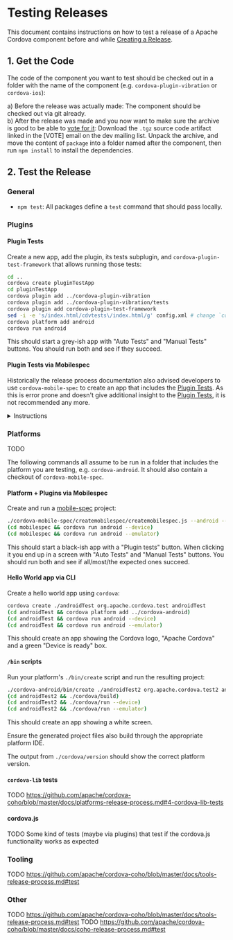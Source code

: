 # Testing Releases

This document contains instructions on how to test a release of a Apache Cordova component before and while [Creating a Release](release-process.md).

## 1. Get the Code

The code of the component you want to test should be checked out in a folder with the name of the component (e.g. `cordova-plugin-vibration` or `cordova-ios`):

a) Before the release was actually made: The component should be checked out via git already.  
b) After the release was made and you now want to make sure the archive is good to be able to [vote for it](verify-release-vote.md): 
Download the `.tgz` source code artifact linked in the [VOTE] email on the dev mailing list. Unpack the archive, and move the content of `package` into a folder named after the component, then run `npm install` to install the dependencies.

## 2. Test the Release

### General

- `npm test`: All packages define a `test` command that should pass locally.

### Plugins

#### Plugin Tests

Create a new app, add the plugin, its tests subplugin, and `cordova-plugin-test-framework` that allows running those tests:

```bash
cd ..
cordova create pluginTestApp
cd pluginTestApp
cordova plugin add ../cordova-plugin-vibration
cordova plugin add ../cordova-plugin-vibration/tests
cordova plugin add cordova-plugin-test-framework
sed -i -e 's/index.html/cdvtests\/index.html/g' config.xml # change `config.xml` to contain `<content src="cdvtests/index.html" />`
cordova platform add android
cordova run android
```

This should start a grey-ish app with "Auto Tests" and "Manual Tests" buttons. You should run both and see if they succeed.

#### Plugin Tests via Mobilespec

Historically the release process documentation also advised developers to use `cordova-mobile-spec` to create an app that includes the [Plugin Tests](#plugin-tests). As this is error prone and doesn't give additional insight to the [Plugin Tests](#plugin-tests), it is not recommended any more.

<details>
  <summary>Instructions</summary>

```bash
node cordova-mobile-spec/createmobilespec/createmobilespec.js --android --global --plugins="cordova-plugin-vibration"
```

This should start a black-ish app with a "Plugin tests" button. When clicking it you end up in a screen with "Auto Tests" and "Manual Tests" buttons. You should run both and see if all/most/the expected ones succeed.
</details>

### Platforms

TODO

The following commands all assume to be run in a folder that includes the platform you are testing, e.g. `cordova-android`. It should also contain a checkout of `cordova-mobile-spec`.

#### Platform + Plugins via Mobilespec

Create and run a [mobile-spec](https://github.com/apache/cordova-mobile-spec/) project:

```bash
./cordova-mobile-spec/createmobilespec/createmobilespec.js --android --forceplugins
(cd mobilespec && cordova run android --device)
(cd mobilespec && cordova run android --emulator)
```

This should start a black-ish app with a "Plugin tests" button. When clicking it you end up in a screen with "Auto Tests" and "Manual Tests" buttons. You should run both and see if all/most/the expected ones succeed.

#### Hello World app via CLI

Create a hello world app using `cordova`:

```bash
cordova create ./androidTest org.apache.cordova.test androidTest
(cd androidTest && cordova platform add ../cordova-android)
(cd androidTest && cordova run android --device)
(cd androidTest && cordova run android --emulator)
```

This should create an app showing the Cordova logo, "Apache Cordova" and a green "Device is ready" box.

#### `/bin` scripts

Run your platform's `./bin/create` script and run the resulting project:

```bash
./cordova-android/bin/create ./androidTest2 org.apache.cordova.test2 androidTest2
(cd androidTest2 && ./cordova/build)
(cd androidTest2 && ./cordova/run --device)
(cd androidTest2 && ./cordova/run --emulator)
```

This should create an app showing a white screen.

Ensure the generated project files also build through the appropriate platform IDE.

The output from `./cordova/version` should show the correct platform version.

#### `cordova-lib` tests

TODO https://github.com/apache/cordova-coho/blob/master/docs/platforms-release-process.md#4-cordova-lib-tests

#### cordova.js

TODO Some kind of tests (maybe via plugins) that test if the cordova.js functionality works as expected

### Tooling

TODO https://github.com/apache/cordova-coho/blob/master/docs/tools-release-process.md#test

### Other

TODO https://github.com/apache/cordova-coho/blob/master/docs/tools-release-process.md#test
TODO https://github.com/apache/cordova-coho/blob/master/docs/coho-release-process.md#test
